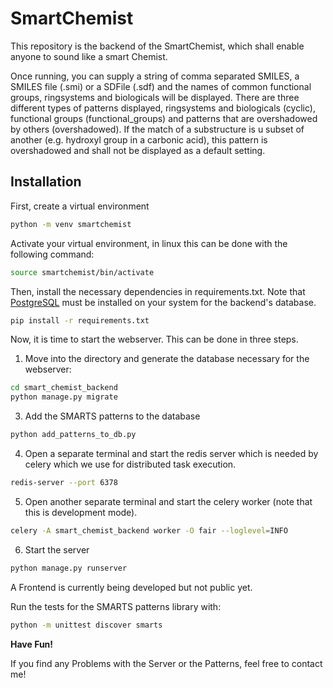 # SmartChemist
This repository is the backend of the SmartChemist, which shall enable anyone to sound like a smart Chemist.

Once running, you can supply a string of comma separated SMILES, a SMILES file (.smi) or a SDFile (.sdf) and the names of common functional groups, ringsystems and biologicals will be displayed.
There are three different types of patterns displayed, ringsystems and biologicals (cyclic), functional groups (functional_groups) and patterns that are overshadowed by others (overshadowed).
If the match of a substructure is u subset of another (e.g. hydroxyl group in a carbonic acid), this pattern is overshadowed and shall not be displayed as a default setting.

## Installation

First, create a virtual environment
```bash
python -m venv smartchemist
```
Activate your virtual environment, in linux this can be done with the following command:
```bash
source smartchemist/bin/activate
```
Then, install the necessary dependencies in requirements.txt. Note that [PostgreSQL](https://www.postgresql.org/) must be installed on your system for the backend's database.
```bash
pip install -r requirements.txt
```

Now, it is time to start the webserver. This can be done in three steps. 
1. Move into the directory and generate the database necessary for the webserver:
```bash
cd smart_chemist_backend
python manage.py migrate
```

3. Add the SMARTS patterns to the database
```bash
python add_patterns_to_db.py
```

4. Open a separate terminal and start the redis server which is needed by celery which we use for distributed task execution.
```bash
redis-server --port 6378
```

5. Open another separate terminal and start the celery worker (note that this is development mode).
```bash
celery -A smart_chemist_backend worker -O fair --loglevel=INFO
```

6. Start the server
```bash
python manage.py runserver
```

A Frontend is currently being developed but not public yet.

Run the tests for the SMARTS patterns library with:
```bash
python -m unittest discover smarts
```

**Have Fun!**

If you find any Problems with the Server or the Patterns, feel free to contact me!
